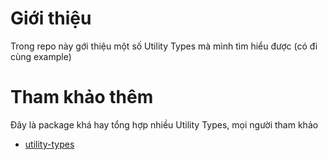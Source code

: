 # Giới thiệu

Trong repo này gới thiệu một số Utility Types mà mình tìm hiểu được (có đi cùng example)

# Tham khảo thêm

Đây là package khá hay tổng hợp nhiều Utility Types, mọi người tham khảo

- [utility-types](https://github.com/piotrwitek/utility-types)
